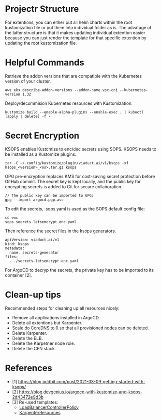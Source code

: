 # Projectr Structure

For extentions, you can either put all helm charts within the root kustomization file or put them into individual folder as is. The advatage of the latter structure is that it makes updating individual extention easier because you can just render the template for that specific extention by updating the root kustomization file.

# Helpful Commands

Retrieve the addon versions that are compatible with the Kubernetes version of your cluster.

```
aws eks describe-addon-versions --addon-name vpc-cni --kubernetes-version 1.32
```

Deploy/decommision Kubernetes resources with Kustomization.
```
kustomize build --enable-alpha-plugins --enable-exec . | kubectl [apply | delete] -f -
```

# Secret Encryption

KSOPS enables Kustomize to enc/dec secrets using SOPS. KSOPS needs to be installed as a Kustomize plugins.

```
tar -C ~/.config/kustomize/plugin/viaduct.ai/v1/ksops -xf ksops_<version>_<os>.tar.gz ksops
```

GPG pre-encryption replaces KMS for cost-saving secret protection before GitHub commit. The secret key is kept locally, and the public key for encrypting secrets is added to Git for secure collaboration.

```
// The public key can be imported to GPG:
gpg --import argocd.pgp.asc
```

To edit the secrets, .sops.yaml is used as the SOPS default config file:

```
cd enc
sops secrets-letsencrypt.enc.yaml
```

Then reference the secret files in the ksops generators.

```
apiVersion: viaduct.ai/v1
kind: ksops
metadata:
  name: secrets-generator
files:
  - ./secrets-letsencrypt.enc.yaml
```

For ArgoCD to decryp the secrets, the private key has to be imported to its container [2].

# Clean-up tips

Recommended steps for cleaning up all resources nicely:
- Remove all applications installed in ArgoCD.
- Delete all extentions but Karpenter.
- Scale do CoreDNS to 0 so that all provisioned nodes can be deleted.
- Delete Karpenter.
- Delete the ELB.
- Delete the Karpetner node role.
- Delete the CFN stack.

# References
- [1] https://blog.oddbit.com/post/2021-03-09-getting-started-with-ksops/
- [2] https://blog.devgenius.io/argocd-with-kustomize-and-ksops-2d43472e9d3b
- [3] Re-used templates:
  - [LoadBalancerControllerPolicy](https://raw.githubusercontent.com/kubernetes-sigs/aws-load-balancer-controller/refs/heads/main/docs/install/iam_policy.json)
  - [KarpenterResources](https://raw.githubusercontent.com/aws/karpenter-provider-aws/refs/heads/main/website/content/en/v1.4/getting-started/getting-started-with-karpenter/cloudformation.yaml)